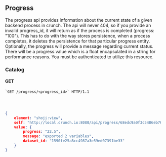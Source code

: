 ## Progress

The progress api provides information about the current state of a given backend process in crunch.
The api will never 404, so if you provide an invalid progress_id, it will return as if the process is completed (progress: "100").
This has to do with the way stores persistence, when a process completes, it deletes the persistence for that particular
progress entity.  Optionally, the progress will provide a message regarding current status.  There will be a progress
value which is a float encapsulated in a string for performance reasons.  You must be authenticated to utilize this resource.


### Catalog

#### GET

```http
`GET /progress/<progress_id>` HTTP/1.1
```
```shell
```
```r
```

```python
```

```json
{
    element: "shoji:view",
    self: "http://local.crunch.io:8080/api/progress/68edc9a0f3c5486eb7021b34d52dd861/",
    value: {
        progress: "22.5",
        message: "exported 2 variables",
        dataset_id: "1590fe25a8cc4987a3e59ed07391be33"
    }
}
```

